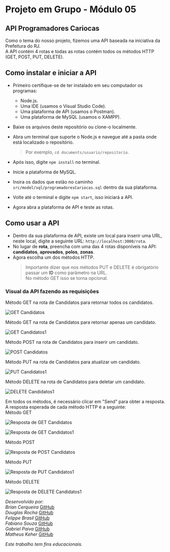 # Projeto em Grupo - Módulo 05

## API Programadores Cariocas

Como o tema do nosso projeto, fizemos uma API baseada na iniciativa da Prefeitura do RJ.<br>
A API contém 4 rotas e todas as rotas contém todos os métodos HTTP (GET, POST, PUT, DELETE).<br>

## Como instalar e iniciar a API

- Primeiro certifique-se de ter instalado em seu computador os programas:
  - Node.js.
  - Uma IDE (usamos o Visual Studio Code).
  - Uma plataforma de API (usamos o Postman).
  - Uma plataforma de MySQL (usamos o XAMPP).
- Baixe os arquivos deste repositório ou clone-o localmente.
- Abra um terminal que suporte o Node.js e navegue até a pasta onde está localizado o repositório.

  > Por exemplo, `cd documents/usuario/repositorio`.

- Após isso, digite `npm install` no terminal.
- Inicie a plataforma de MySQL.
- Insira os dados que estão no caminho `src/model/sql/programadoresCariocas.sql` dentro da sua plataforma.
- Volte até o terminal e digite `npm start`, isso iniciará a API.
- Agora abra a plataforma de API e teste as rotas.

## Como usar a API

- Dentro da sua plataforma de API, existe um local para inserir uma URL, neste local, digite a seguinte URL: `http://localhost:3000/rota`.
- No lugar de **rota**, preencha com uma das 4 rotas disponíveis na API: **candidatos**, **aprovados**, **polos**, **zonas**.
- Agora escolha um dos métodos HTTP.
  > Importante dizer que nos métodos PUT e DELETE é obrigatório passar um **ID** como parâmetro na URL.<br>
  > No método GET isso se torna opcional.

### Visual da API fazendo as requisições

Método GET na rota de Candidatos para retornar todos os candidatos.<br>

![GET Candidatos](https://user-images.githubusercontent.com/113534686/222267792-ce61f0d4-19f6-4a73-be8b-109dbc8e3605.png)

Método GET na rota de Candidatos para retornar apenas um candidato.<br>

![GET Candidatos1](https://user-images.githubusercontent.com/113534686/222267914-14c5be6e-139b-4352-9c1a-c9337b2e1891.png)

Método POST na rota de Candidatos para inserir um candidato.<br>

![POST Candidatos](https://user-images.githubusercontent.com/113534686/222267936-590a7e5b-08c9-4297-b21b-16e47af3be90.png)

Método PUT na rota de Candidatos para atualizar um candidato.<br>

![PUT Candidatos1](https://user-images.githubusercontent.com/113534686/222267945-73acd7a7-b5e3-42ba-9ac7-3d7e1498a194.png)

Método DELETE na rota de Candidatos para deletar um candidato.<br>

![DELETE Candidatos1](https://user-images.githubusercontent.com/113534686/222267960-8f144c36-da7b-4fdc-85bf-7302e3581058.png)

Em todos os métodos, é necessário clicar em "Send" para obter a resposta.<br>
A resposta esperada de cada método HTTP é a seguinte:<br>
Método GET<br>

![Resposta de GET Candidatos](https://user-images.githubusercontent.com/113534686/222267965-8f030327-412f-40f6-8132-c213d7a48553.png)

![Resposta de GET Candidatos1](https://user-images.githubusercontent.com/113534686/222267979-2e1fdb49-03ec-4b1b-ba0d-476ba3b1eb64.png)

Método POST<br>

![Resposta de POST Candidatos](https://user-images.githubusercontent.com/113534686/222268048-bb6d04b3-ca0e-4db8-aa98-66376b833678.png)

Método PUT<br>

![Resposta de PUT Candidatos1](https://user-images.githubusercontent.com/113534686/222268096-4a1d7a48-2354-4176-ba36-0788d27b7f84.png)

Método DELETE<br>

![Resposta de DELETE Candidatos1](https://user-images.githubusercontent.com/113534686/222268117-a8db91bc-e357-4227-ad7d-bc62ea6be58a.png)

_Desenvolvido por:_<br>
_Brian Cerqueira_ [GitHub](https://github.com/briancerqueira)<br>
_Douglas Rocha_ [GitHub](https://github.com/dgsilva16)<br>
_Felippe Brasil_ [GitHub](https://github.com/FellyBrasil)<br>
_Fabiano Souza_ [GitHub](https://github.com/SouzaF98)<br>
_Gabriel Paiva_ [GitHub](https://github.com/gabrielp20)<br>
_Matheus Keher_ [GitHub](https://github.com/matheusjbk)<br>

_Este trabalho tem fins educacionais._
